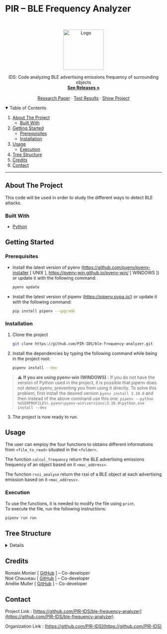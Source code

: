 # PIR – BLE Frequency Analyzer

<!-- PROJECT LOGO -->
<br />
<p align="center">
  <a href="https://github.com/PIR-IDS/ble-frequency-analyzer">
    <img src="https://avatars.githubusercontent.com/u/99486891" alt="Logo" width="130">
  </a>

  <p align="center">
    IDS: Code analyzing BLE advertising emissions frequency of surrounding objects 
    <br />
    <a href="https://github.com/PIR-IDS/ble-frequency-analyzer/releases"><strong>See Releases »</strong></a>
    <br />
    <br />
    <a href="#">Research Paper</a>
    ·
    <a href="https://github.com/PIR-IDS/ble-frequency-analyzer/actions/workflows/test.yml">Test Results</a>
    ·
    <a href="https://github.com/PIR-IDS/ble-frequency-analyzer/projects">Show Project</a>
  </p>
  
<!-- TABLE OF CONTENTS -->
<details open="open">
  <summary>Table of Contents</summary>
  <ol>
    <li>
      <a href="#about-the-project">About The Project</a>
      <ul>
        <li><a href="#built-with">Built With</a></li>
      </ul>
    </li>
    <li>
      <a href="#getting-started">Getting Started</a>
      <ul>
        <li><a href="#prerequisites">Prerequisites</a></li>
        <li><a href="#installation">Installation</a></li>
      </ul>
    </li>
    <li>
      <a href="#usage">Usage</a>
      <ul>
        <li><a href="#execution">Execution</a></li>
      </ul>
    <li><a href="#tree-structure">Tree Structure</a></li>
    <li><a href="#credits">Credits</a></li>
    <li><a href="#contact">Contact</a></li>

  </ol>
</details>

***

<!-- ABOUT THE PROJECT -->
## About The Project

This code will be used in order to study the different ways to detect BLE attacks.  

### Built With
* [Python](https://www.python.org/)

<!-- GETTING STARTED -->
## Getting Started

### Prerequisites

* Install the latest version of pyenv (https://github.com/pyenv/pyenv-installer [ UNIX ], https://pyenv-win.github.io/pyenv-win/ [ WINDOWS ]) or update it with the following command:
  ```sh
  pyenv update
  ```
* Install the latest version of pipenv (https://pipenv.pypa.io/) or update it with the following command:
  ```sh
  pip install pipenv --upgrade
  ```
  
### Installation

1. Clone the project
   ```sh
   git clone https://github.com/PIR-IDS/ble-frequency-analyzer.git
   ```
2. Install the dependencies by typing the following command while being in the project root:
   ```sh
   pipenv install --dev
   ```
> :warning: **If you are using pyenv-win (WINDOWS)** : If you do not have the version of Python used in the project, it is possible that pipenv does not detect pyenv, preventing you from using it directly. To solve this problem, first install the desired version `pyenv install 3.10.0` and then instead of the above command use this one: `pipenv --python %USERPROFILE%\.pyenv\pyenv-win\versions\3.10.0\python.exe install --dev`
3. The project is now ready to run.

<!-- USAGE EXAMPLES -->
## Usage

The user can employ the four functions to obtains different informations from `<file_to_read>` situated in the `<folder>`. 

The function `calcul_frequency` return the BLE advertising emissions frequency of an object based on it `<mac_address>`.

The function `rssi_analyse` return the rssi of a BLE object at each advertising emission based on it `<mac_address>`.


### Execution

To use the functions, it is needed to modify the file using `print`.  
To execute the file, run the following instructions:
   ```sh
   pipenv run run 
   ```

<!-- TREE STRUCTURE -->
## Tree Structure
<details>

_TODO_

</details>

<!-- CREDITS -->
## Credits

Romain Monier [ [GitHub](https://github.com/rmonier) ] – Co-developer
<br>
Noé Chauveau [ [GitHub](https://github.com/Noecv) ] – Co-developer
<br>
Amélie Muller [ [GitHub](https://github.com/AmelieMuller) ] – Co-developer


<!-- CONTACT -->
## Contact

Project Link : [https://github.com/PIR-IDS/ble-frequency-analyzer](https://github.com/PIR-IDS/ble-frequency-analyzer)

Organization Link : [https://github.com/PIR-IDS](https://github.com/PIR-IDS)
